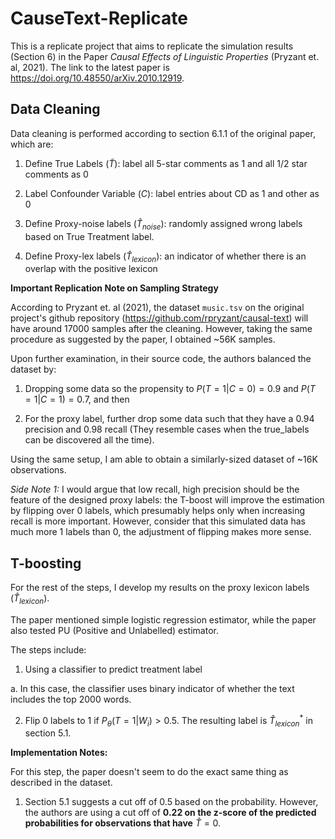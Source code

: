 # CauseText-Replicate

This is a replicate project that aims to replicate the simulation results (Section 6) in the Paper _Causal Effects of Linguistic Properties_ (Pryzant et. al, 2021). The link to the latest paper is https://doi.org/10.48550/arXiv.2010.12919. 

## Data Cleaning

Data cleaning is performed according to section 6.1.1 of the original paper, which are:

1) Define True Labels ($\tilde{T}$): label all 5-star comments as 1 and all 1/2 star comments as 0

2) Label Confounder Variable ($C$): label entries about CD as 1 and other as 0

3) Define Proxy-noise labels ($\hat{T}_{noise}$): randomly assigned wrong labels based on True Treatment label.

4) Define Proxy-lex labels ($\hat{T}_{lexicon}$): an indicator of whether there is an overlap with the positive lexicon

__Important Replication Note on Sampling Strategy__ 

According to Pryzant et. al (2021), the dataset `music.tsv` on the original project's github repository (https://github.com/rpryzant/causal-text) will have around 17000 samples after the cleaning. However, taking the same procedure as suggested by the paper, I obtained ~56K samples. 

Upon further examination, in their source code, the authors balanced the dataset by:

1) Dropping some data so the propensity to $P(T=1|C=0) = 0.9$ and $P(T=1|C=1) = 0.7$, and then 

2) For the proxy label, further drop some data such that they have a 0.94 precision and 0.98 recall (They resemble cases when the true_labels can be discovered all the time). 

Using the same setup, I am able to obtain a similarly-sized dataset of ~16K observations.

_Side Note 1:_ I would argue that low recall, high precision should be the feature of the designed proxy labels: the T-boost will improve the estimation by flipping over 0 labels, which presumably helps only when increasing recall is more important. However, consider that this simulated data has much more 1 labels than 0, the adjustment of flipping makes more sense.


## T-boosting

For the rest of the steps, I develop my results on the proxy lexicon labels ($\hat{T}_{lexicon}$).

The paper mentioned simple logistic regression estimator, while the paper also tested PU (Positive and Unlabelled) estimator.

The steps include:

1) Using a classifier to predict treatment label

a. In this case, the classifier uses binary indicator of whether the text includes the top 2000 words.

2) Flip 0 labels to 1 if $P_{\theta}(T = 1|W_i) > 0.5$. The resulting label is $\hat{T}_{lexicon}^*$ in section 5.1.

**Implementation Notes:**

For this step, the paper doesn't seem to do the exact same thing as described in the dataset. 

1) Section 5.1 suggests a cut off of 0.5 based on the probability. However, the authors are using a cut off of **0.22 on the z-score of the predicted probabilities for observations that have** $\hat{T} = 0$.





